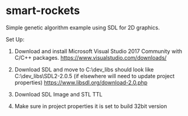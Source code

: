 # smart-rockets
Simple genetic algorithm example using SDL for 2D graphics.

Set Up:
1. Download and install Microsoft Visual Studio 2017 Community with C/C++ packages.
  https://www.visualstudio.com/downloads/
2. Download SDL and move to C:\dev_libs should look like C:\dev_libs\SDL2-2.0.5 (if elsewhere will need to update project properties)
  https://www.libsdl.org/download-2.0.php
3. Download SDL Image and STL TTL

4. Make sure in project properties it is set to build 32bit version
